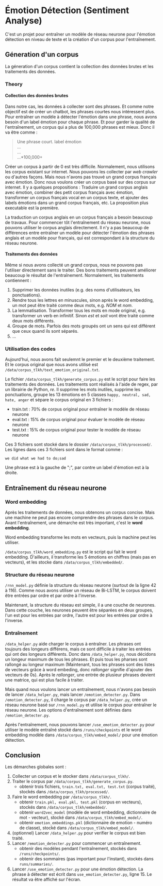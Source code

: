 # Émotion Détection (Sentiment Analyse)

C'est un projet pour entraîner un modèle de réseau neurone pour l'émotion détection en niveau de texte et la création d'un corpus pour l'entraînement.

## Géneration d'un corpus

La géneration d'un corpus contient la collection des données brutes et les traitements des données. 

### Theory

#### Collection des données brutes

Dans notre cas, les données à collecter sont des phrases. Et comme notre objectif est de créer un chatbot, les phrases courtes nous intéressent plus. Pour entraîner un modèle à détecter l'émotion dans une phrase, nous avons besoin d'un label émotion pour chaque phrase. Et pour garder la qualité de l'entraînement, un corpus qui a plus de 100,000 phrases est mieux. Donc il va être comme : 

> Une phrase court. label émotion  
> ...  
> ...  
> ...\*100,000+

Créer un corpus à partir de 0 est très difficile. Normalement, nous utilisons les corpus existant sur internet. Nous pouvons les collecter par *web crawler* ou d'autres façons. Mais nous n'avons pas trouvé un grand corpus français avec émotion. Donc nous voulons créer un corpus basé sur des corpus sur internet. Il y a quelques propositions : Traduire un grand corpus anglais avec émotion, combiner des petit corpus français avec émotion, transformer un corpus français vocal en un corpus texte, et ajouter des labels émotions dans un grand corpus français, etc. La proposition plus executable est la première. 

La traduction un corpus anglais en un corpus français a besoin beaucoup de travaux. Pour commencer tôt l'entraînement du réseau neurone, nous pouvons utiliser le corpus anglais directement. Il n'y a pas beaucoup de différences entre entraîner un modèle pour détecter l'émotion des phrases anglais et un modèle pour français, qui est correspondant à la structure du réseau neurone.

#### Traitements des données

Même si nous avons collecté un grand corpus, nous ne pouvons pas l'utiliser directement sans le traiter. Des bons traitements peuvent améliorer beaucoup le résultat de l'entraînement. Normalement, les traitements contiennent :

1. Supprimer les données inutiles (e.g. des noms d'utilisateurs, les ponctuations).
2. Rendre tous les lettres en minuscules, sinon après le word embedding, un mot peut être traité comme deux mots, e.g. *NOM* et *nom*.
3. La lemmatisation. Transformer tous les mots en mode original, e.g. transformer un verb en infinitif. Sinon *est* et *soit* vont être traité comme deux mots différents.
4. Groupe de mots. Parfois des mots groupés ont un sens qui est différent que ceux quand ils sont séparés. 
5. ...

### Utilisation des codes

Aujourd'hui, nous avons fait seulemnt le premier et le deuxième traitement. Et le corpus original que nous avons utilisé est `/data/corpus_tlkh/text_emotion_original.txt`.

Le fichier `/data/corpus_tlkh/generate_corpus.py` est le script pour faire les traitements des données. Les traitements sont réalisés à l'aide de regex, par un librairie de Python, *re*. Il supprime les mots inutiles, supprime les ponctuations, groupe les 13 émotions en 5 classes `happy, neutral, sad, hate, anger` et sépare le corpus original en 3 fichiers : 

* train.txt : 70% de corpus original pour entraîner le modèle de réseau neurone
* eval.txt : 15% de corpus original pour évaluer le modèle de réseau neurone
* test.txt : 15% de corpus original pour tester le modèle de réseau neurone

Ces 3 fichiers sont stocké dans le dossier `/data/corpus_tlkh/processed/`. Les lignes dans ces 3 fichiers sont dans le format comme : 

`we did what we had to do;sad`

Une phrase est à la gauche de ";", par contre un label d'émotion est à la droite. 

## Entraînement du réseau neurone

### Word embedding

Après les traitements de données, nous obtenons un corpus concise. Mais une machine ne peut pas encore comprendre des phrases dans le corpus. Avant l'entraînement, une démarche est très important, c'est le **word embedding**. 

Word embedding transforme les mots en vecteurs, puis la machine peut les utiliser. 

`/data/corpus_tlkh/word_embedding.py` est le script qui fait le word embedding. D'ailleurs, il transforme les 5 émotions en chiffres (mais pas en vecteurs), et les stocke dans `/data/corpus_tlkh/embedded/`. 

### Structure du réseau neurone

`/rnn_model.py` définie la structure du réseau neurone (surtout de la ligne 42 à 116). Comme nous avons utiliser un réseau de Bi-LSTM, le corpus doivent être entrées par ordre et par ordre à l'inverse. 

Maintenant, la structure du réseau est simple, il a une couche de neurones. Dans cette couche, les neurones peuvent être séparées en deux groupes, l'un est pour les entrées par ordre, l'autre est pour les entrées par ordre à l'inverse. 

### Entraînement

`/data_helper.py` aide charger le corpus à entraîner. Les phrases ont toujours des longeurs différens, mais ce sont difficile à traiter les entrées qui ont des longeurs différents. Donc dans `/data_helper.py`, nous décidons un longeur maximum de tous les phrases. Et puis tous les pharses sont rallongé au longeur maximum (Maintenant, tous les phrases sont des listes de vecteurs grâce à word embeding, donc *rallonger* signifie d'ajouter des vecteurs de 0s). Après le *rallonger*, une entrée de plusieur phrases devient une matrice, qui est plus facile à traiter.

Mais quand nous voulons lancer un entraînement, nous n'avons pas besoin de lancer `/data_helper.py`, mais lancer `/emotion_detecter.py`. Dans `/emotion_detecter.py`, il charge le corpus par `/data_helper.py`, crée un réseau neurone basé sur `/rnn_model.py` et utilise le corpus pour entraîner le réseau neurone. Les options d'entraînement sont définies dans `/emotion_detecter.py`.

Après l'entraînement, nous pouvons lancer `/use_emotion_detecter.py` pour utiliser le modèle entraîné stocké dans `/runs/checkpoints` et le word embedding modèle dans `/data/corpus_tlkh/embed_model/` pour une émotion détection. 

## Conclusion

Les démarches globales sont : 

1. Collecter un corpus et le stocker dans `/data/corpus_tlkh/`.
2. Traiter le corpus par `/data/corpus_tlkh/generate_corpus.py`.
	* obtenir trois fichiers, `train.txt, eval.txt, test.txt` (corpus traité), stockés dans `/data/corpus_tlkh/processed/`.
3. Faire le word embedding par `/data/corpus_tlkh/`.
	* obtenir `train.pkl, eval.pkl, test.pkl` (corpus en vecteurs), stockés dans `/data/corpus_tlkh/embedded/`.
	* obtenir `word2vec_model` (modèle de word embedding, dictionnaire de mot - vecteur), stocké dans `/data/corpus_tlkh/embed_model/`.
	* obtenir `emotion_embeddings.pkl` (dictionnaire de emotion - numéro de classe), stocké dans `/data/corpus_tlkh/embed_model/`.
4. (optionnel) Lancer `/data_helper.py` pour verifier le corpus est bien traité. 
5. Lancer `/emotion_detecter.py` pour commencer un entraînement.
	* obtenir des modèles pendant l'entraînement, stockés dans `/runs/checkpoints/`.
	* obtenir des sommaires (pas important pour l'instant), stockés dans `runs/summaries/`.
6. Lancer `/use_emotion_detecter.py` pour une émotion détection. La phrase à détecter est écrit dans `use_emotion_detecter.py`, ligne 15. Le résultat va être affiché sur l'écran. 